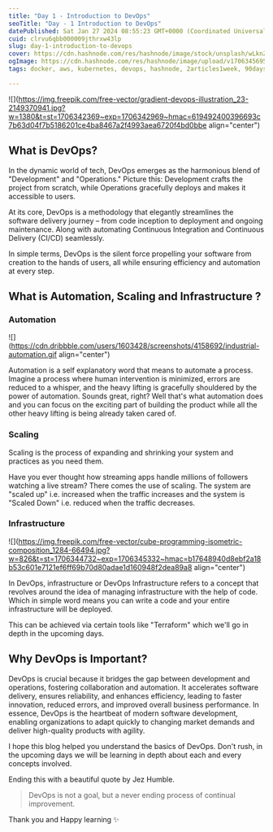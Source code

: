 ```yaml
---
title: "Day 1 - Introduction to DevOps"
seoTitle: "Day - 1 Introduction to DevOps"
datePublished: Sat Jan 27 2024 08:55:23 GMT+0000 (Coordinated Universal Time)
cuid: clrvu6qbb000009jthrxw43lp
slug: day-1-introduction-to-devops
cover: https://cdn.hashnode.com/res/hashnode/image/stock/unsplash/wLknZfsKmxQ/upload/a9a71c1d66cbd3e6ec46c7f54978285f.jpeg
ogImage: https://cdn.hashnode.com/res/hashnode/image/upload/v1706345695636/8e559940-b813-4f29-84b7-cea2522a4558.png
tags: docker, aws, kubernetes, devops, hashnode, 2articles1week, 90daysofdevops, trainwithshubham, 90daysofdevopschallenge

---
```


![](https://img.freepik.com/free-vector/gradient-devops-illustration_23-2149370941.jpg?w=1380&t=st=1706342369~exp=1706342969~hmac=619492400396693c7b63d04f7b5186201ce4ba8467a2f4993aea6720f4bd0bbe align="center")

## What is DevOps?

In the dynamic world of tech, DevOps emerges as the harmonious blend of "Development" and "Operations." Picture this: Development crafts the project from scratch, while Operations gracefully deploys and makes it accessible to users.

At its core, DevOps is a methodology that elegantly streamlines the software delivery journey – from code inception to deployment and ongoing maintenance. Along with automating Continuous Integration and Continuous Delivery (CI/CD) seamlessly.

In simple terms, DevOps is the silent force propelling your software from creation to the hands of users, all while ensuring efficiency and automation at every step.

## What is Automation, Scaling and Infrastructure ?

### Automation

![](https://cdn.dribbble.com/users/1603428/screenshots/4158692/industrial-automation.gif align="center")

Automation is a self explanatory word that means to automate a process. Imagine a process where human intervention is minimized, errors are reduced to a whisper, and the heavy lifting is gracefully shouldered by the power of automation. Sounds great, right? Well that's what automation does and you can focus on the exciting part of building the product while all the other heavy lifting is being already taken cared of.

### Scaling

Scaling is the process of expanding and shrinking your system and practices as you need them.

Have you ever thought how streaming apps handle millions of followers watching a live stream? There comes the use of scaling. The system are "scaled up" i.e. increased when the traffic increases and the system is "Scaled Down" i.e. reduced when the traffic decreases.

### Infrastructure

![](https://img.freepik.com/free-vector/cube-programming-isometric-composition_1284-66494.jpg?w=826&t=st=1706344732~exp=1706345332~hmac=b17648940d8ebf2a18b53c601e7121ef6ff69b70d80adae1d160948f2dea89a8 align="center")

In DevOps, infrastructure or DevOps Infrastructure refers to a concept that revolves around the idea of managing infrastructure with the help of code. Which in simple word means you can write a code and your entire infrastructure will be deployed.

This can be achieved via certain tools like "Terraform" which we'll go in depth in the upcoming days.

## Why DevOps is Important?

DevOps is crucial because it bridges the gap between development and operations, fostering collaboration and automation. It accelerates software delivery, ensures reliability, and enhances efficiency, leading to faster innovation, reduced errors, and improved overall business performance. In essence, DevOps is the heartbeat of modern software development, enabling organizations to adapt quickly to changing market demands and deliver high-quality products with agility.

I hope this blog helped you understand the basics of DevOps. Don't rush, in the upcoming days we will be learning in depth about each and every concepts involved.

Ending this with a beautiful quote by Jez Humble.

> DevOps is not a goal, but a never ending process of continual improvement.

Thank you and Happy learning ✨